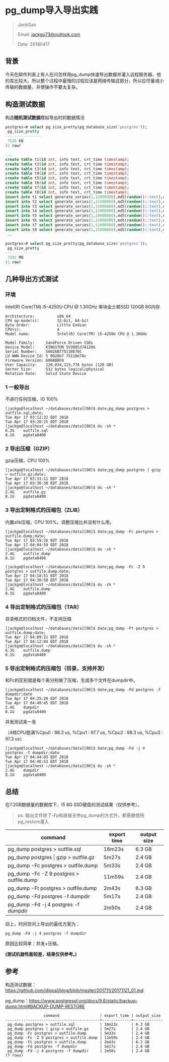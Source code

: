 # pg_dump导入导出实践

> JackGao
>
> Email: jackgo73@outlook.com
>
> Date:  20180417

## 背景

今天在邮件列表上有人在问怎样用pg_dump快速导出数据并灌入远程服务器，他的库比较大。所以整个过程中最慢的过程应该是网络传输这部分，所以应尽量减小传输的数据量，并使操作不要太复杂。

## 构造测试数据

构造**随机测试数据**模拟导出时的数据情况


```sql
postgres=# select pg_size_pretty(pg_database_size('postgres'));
 pg_size_pretty 
----------------
 7535 kB
(1 row)

...
create table t1(id int, info text, crt_time timestamp);
create table t2(id int, info text, crt_time timestamp);
create table t3(id int, info text, crt_time timestamp);
create table t4(id int, info text, crt_time timestamp);
create table t5(id int, info text, crt_time timestamp);
create table t6(id int, info text, crt_time timestamp);
create table t7(id int, info text, crt_time timestamp);
create table t8(id int, info text, crt_time timestamp);
insert into t1 select generate_series(1,12000000),md5(random()::text),clock_timestamp();
insert into t2 select generate_series(1,11500000),md5(random()::text),clock_timestamp();
insert into t3 select generate_series(1,11000000),md5(random()::text),clock_timestamp();
insert into t4 select generate_series(1,13000000),md5(random()::text),clock_timestamp();
insert into t5 select generate_series(1,14000000),md5(random()::text),clock_timestamp();
insert into t6 select generate_series(1,11000000),md5(random()::text),clock_timestamp();
insert into t7 select generate_series(1,11000000),md5(random()::text),clock_timestamp();
insert into t8 select generate_series(1,15000000),md5(random()::text),clock_timestamp();
...

postgres=# select pg_size_pretty(pg_database_size('postgres'));
 pg_size_pretty 
----------------
 7201 MB
(1 row)
```

## 几种导出方式测试

### 环境

Intel(R) Core(TM) i5-4250U CPU @ 1.30GHz  单块金士顿SSD 120GB  8G内存

```
Architecture:          x86_64
CPU op-mode(s):        32-bit, 64-bit
Byte Order:            Little Endian
CPU(s):                4
Model name:            Intel(R) Core(TM) i5-4250U CPU @ 1.30GHz

Model Family:     SandForce Driven SSDs
Device Model:     KINGSTON SV300S37A120G
Serial Number:    50026B775110E78C
LU WWN Device Id: 5 0026b7 75110e78c
Firmware Version: 600ABBF0
User Capacity:    120,034,123,776 bytes [120 GB]
Sector Size:      512 bytes logical/physical
Rotation Rate:    Solid State Device
```

### 1 一般导出

不进行任何压缩，IO 100%

```
[jackgo@localhost ~/databases/data][00]$ date;pg_dump postgres > outfile.sql;date;
Tue Apr 17 03:12:22 EDT 2018
Tue Apr 17 03:28:25 EDT 2018
[jackgo@localhost ~/databases/data][00]$ du -sh *
6.3G	outfile.sql
8.1G	pgdata8400
```

### 2 导出压缩（GZIP）

gzip压缩，CPU 100%

```
[jackgo@localhost ~/databases/data][00]$ date;pg_dump postgres | gzip > outfile.gz;date;
Tue Apr 17 03:31:11 EDT 2018
Tue Apr 17 03:36:38 EDT 2018
[jackgo@localhost ~/databases/data][00]$ du -sh *
2.4G	outfile.gz
8.1G	pgdata8400
```

### 3 导出定制格式的压缩包（ZLIB）

内置zlib压缩，CPU 100%。调整压缩比并没有什么用。

```
[jackgo@localhost ~/databases/data][00]$ date;pg_dump -Fc postgres > outfile.dump;date;
Tue Apr 17 03:59:26 EDT 2018
Tue Apr 17 04:04:59 EDT 2018
[jackgo@localhost ~/databases/data][00]$ du -sh *
2.4G	outfile.dump
8.1G	pgdata8400

[jackgo@localhost ~/databases/data][00]$ date;pg_dump -Fc -Z 9 postgres > outfile.dump;date;
Tue Apr 17 04:18:51 EDT 2018
Tue Apr 17 04:30:50 EDT 2018
[jackgo@localhost ~/databases/data][00]$ du -sh *
2.4G	outfile.dump
8.1G	pgdata8400
```

### 4 导出定制格式的压缩包（TAR）

目录格式的归档文件，不支持压缩

```
[jackgo@localhost ~/databases/data][00]$ date;pg_dump -Ft postgres > outfile.dump;date;
Tue Apr 17 04:09:21 EDT 2018
Tue Apr 17 04:12:04 EDT 2018
[jackgo@localhost ~/databases/data][00]$ du -sh *
6.3G	outfile.dump
8.1G	pgdata8400
```

### 5 导出定制格式的压缩包（目录，支持并发）

和Fc的区别就是每个表分别做了压缩，生成多个文件在dumpdir中。

```
[jackgo@localhost ~/databases/data][00]$ date;pg_dump -Fd postgres -f dumpdir;date
Tue Apr 17 04:35:28 EDT 2018
Tue Apr 17 04:40:45 EDT 2018
2.4G	dumpdir
8.1G	pgdata8400
```

并发测试来一发

（4核CPU跑满%Cpu0  : 98.3 us,  %Cpu1  : 97.7 us,  %Cpu2  : 98.3 us,  %Cpu3  : 97.3 us）

```
[jackgo@localhost ~/databases/data][00]$ date;pg_dump -Fd -j 4 postgres -f dumpdir;date
Tue Apr 17 04:44:03 EDT 2018
Tue Apr 17 04:46:53 EDT 2018
[jackgo@localhost ~/databases/data][00]$ du -sh *
2.4G	dumpdir
8.1G	pgdata8400
```

## 总结

在7.2GB数据量的数据库下，I5 8G SSD硬盘的测试结果（仅供参考）。

>  ps. 输出文件除了-Fp和直接无参pg_dump的方式外，都需要使用pg_restore灌入

| command                                  | export time | output size |
| ---------------------------------------- | ----------- | ----------- |
| pg_dump postgres > outfile.sql           | 16m23s      | 6.3 GB      |
| pg_dump postgres \| gzip > outfile.gz    | 5m27s       | 2.4 GB      |
| pg_dump -Fc postgres > outfile.dump      | 5m33s       | 2.4 GB      |
| pg_dump -Fc -Z 9 postgres > outfile.dump | 11m59s      | 2.4 GB      |
| pg_dump -Ft postgres > outfile.dump      | 2m43s       | 6.3 GB      |
| pg_dump -Fd postgres -f dumpdir          | 5m17s       | 2.4 GB      |
| pg_dump -Fd -j 4 postgres -f dumpdir     | 2m50s       | 2.4 GB      |

综上，时间空间上导出的最优方案为：

```pg_dump -Fd -j 4 postgres -f dumpdir```

原因比较简单：并发+压缩。



**(测试机器性能较差，结果仅供参考。)**

## 参考

构造测试数据：https://github.com/digoal/blog/blob/master/201711/20171121_01.md

pg_dump：https://www.postgresql.org/docs/9.6/static/backup-dump.html#BACKUP-DUMP-RESTORE



```
                 command                  | export_time | output_size 
------------------------------------------+-------------+-------------
 pg_dump postgres > outfile.sql           | 16m23s      | 6.3 GB
 pg_dump postgres | gzip > outfile.gz     | 5m27s       | 2.4 GB
 pg_dump -Fc postgres > outfile.dump      | 5m33s       | 2.4 GB
 pg_dump -Fc -Z 9 postgres > outfile.dump | 11m59s      | 2.4 GB
 pg_dump -Ft postgres > outfile.dump      | 2m43s       | 6.3 GB
 pg_dump -Fd postgres -f dumpdir          | 5m17s       | 2.4 GB
 pg_dump -Fd -j 4 postgres -f dumpdir     | 2m50s       | 2.4 GB
(7 rows)

```


